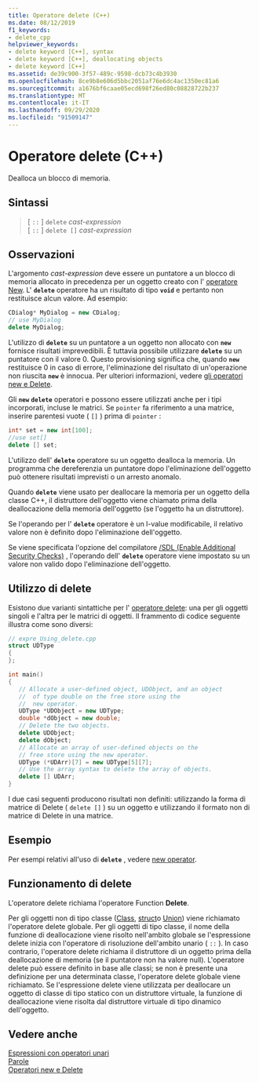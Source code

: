 ```yaml
---
title: Operatore delete (C++)
ms.date: 08/12/2019
f1_keywords:
- delete_cpp
helpviewer_keywords:
- delete keyword [C++], syntax
- delete keyword [C++], deallocating objects
- delete keyword [C++]
ms.assetid: de39c900-3f57-489c-9598-dcb73c4b3930
ms.openlocfilehash: 8ce9b8e606d5bbc2051af76e6dc4ac1350ec81a6
ms.sourcegitcommit: a1676bf6caae05ecd698f26ed80c08828722b237
ms.translationtype: MT
ms.contentlocale: it-IT
ms.lasthandoff: 09/29/2020
ms.locfileid: "91509147"
---
```

# <a name="delete-operator-c"></a>Operatore delete (C++)

Dealloca un blocco di memoria.

## <a name="syntax"></a>Sintassi

> [ `::` ] `delete` *cast-expression*\
> [ `::` ] `delete []` *cast-expression*

## <a name="remarks"></a>Osservazioni

L'argomento *cast-expression* deve essere un puntatore a un blocco di memoria allocato in precedenza per un oggetto creato con l' [operatore New](../cpp/new-operator-cpp.md). L' **`delete`** operatore ha un risultato di tipo **`void`** e pertanto non restituisce alcun valore. Ad esempio:

```cpp
CDialog* MyDialog = new CDialog;
// use MyDialog
delete MyDialog;
```

L'utilizzo di **`delete`** su un puntatore a un oggetto non allocato con **`new`** fornisce risultati imprevedibili. È tuttavia possibile utilizzare **`delete`** su un puntatore con il valore 0. Questo provisioning significa che, quando **`new`** restituisce 0 in caso di errore, l'eliminazione del risultato di un'operazione non riuscita **`new`** è innocua. Per ulteriori informazioni, vedere [gli operatori new e Delete](../cpp/new-and-delete-operators.md).

Gli **`new`** **`delete`** operatori e possono essere utilizzati anche per i tipi incorporati, incluse le matrici. Se `pointer` fa riferimento a una matrice, inserire parentesi vuote ( `[]` ) prima di `pointer` :

```cpp
int* set = new int[100];
//use set[]
delete [] set;
```

L'utilizzo dell' **`delete`** operatore su un oggetto dealloca la memoria. Un programma che dereferenzia un puntatore dopo l'eliminazione dell'oggetto può ottenere risultati imprevisti o un arresto anomalo.

Quando **`delete`** viene usato per deallocare la memoria per un oggetto della classe C++, il distruttore dell'oggetto viene chiamato prima della deallocazione della memoria dell'oggetto (se l'oggetto ha un distruttore).

Se l'operando per l' **`delete`** operatore è un l-value modificabile, il relativo valore non è definito dopo l'eliminazione dell'oggetto.

Se viene specificata l'opzione del compilatore [/SDL (Enable Additional Security Checks)](../build/reference/sdl-enable-additional-security-checks.md) , l'operando dell' **`delete`** operatore viene impostato su un valore non valido dopo l'eliminazione dell'oggetto.

## <a name="using-delete"></a>Utilizzo di delete

Esistono due varianti sintattiche per l' [operatore delete](../cpp/delete-operator-cpp.md): una per gli oggetti singoli e l'altra per le matrici di oggetti. Il frammento di codice seguente illustra come sono diversi:

```cpp
// expre_Using_delete.cpp
struct UDType
{
};

int main()
{
   // Allocate a user-defined object, UDObject, and an object
   //  of type double on the free store using the
   //  new operator.
   UDType *UDObject = new UDType;
   double *dObject = new double;
   // Delete the two objects.
   delete UDObject;
   delete dObject;
   // Allocate an array of user-defined objects on the
   // free store using the new operator.
   UDType (*UDArr)[7] = new UDType[5][7];
   // Use the array syntax to delete the array of objects.
   delete [] UDArr;
}
```

I due casi seguenti producono risultati non definiti: utilizzando la forma di matrice di Delete ( `delete []` ) su un oggetto e utilizzando il formato non di matrice di Delete in una matrice.

## <a name="example"></a>Esempio

Per esempi relativi all'uso di **`delete`** , vedere [new operator](../cpp/new-operator-cpp.md).

## <a name="how-delete-works"></a>Funzionamento di delete

L'operatore delete richiama l'operatore Function **Delete**.

Per gli oggetti non di tipo classe ([Class](../cpp/class-cpp.md), [struct](../cpp/struct-cpp.md)o [Union](../cpp/unions.md)) viene richiamato l'operatore delete globale. Per gli oggetti di tipo classe, il nome della funzione di deallocazione viene risolto nell'ambito globale se l'espressione delete inizia con l'operatore di risoluzione dell'ambito unario ( `::` ). In caso contrario, l'operatore delete richiama il distruttore di un oggetto prima della deallocazione di memoria (se il puntatore non ha valore null). L'operatore delete può essere definito in base alle classi; se non è presente una definizione per una determinata classe, l'operatore delete globale viene richiamato. Se l'espressione delete viene utilizzata per deallocare un oggetto di classe di tipo statico con un distruttore virtuale, la funzione di deallocazione viene risolta dal distruttore virtuale di tipo dinamico dell'oggetto.

## <a name="see-also"></a>Vedere anche

[Espressioni con operatori unari](../cpp/expressions-with-unary-operators.md)\
[Parole](../cpp/keywords-cpp.md)\
[Operatori new e Delete](../cpp/new-and-delete-operators.md)
